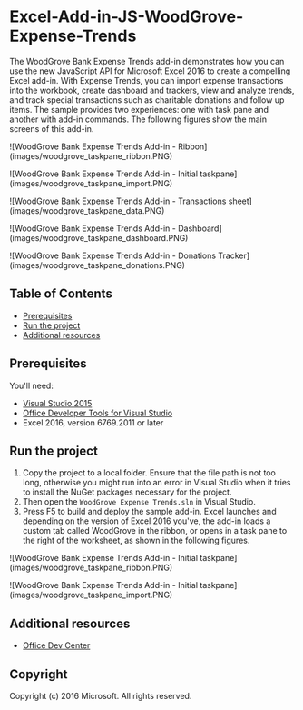 # Excel-Add-in-JS-WoodGrove-Expense-Trends

The WoodGrove Bank Expense Trends add-in demonstrates how you can use the new JavaScript API for Microsoft Excel 2016 to create a compelling Excel add-in. With Expense Trends, you can import expense transactions into the workbook, create dashboard and trackers, view and analyze trends, and track special transactions such as charitable donations and follow up items. The sample provides two experiences: one with task pane and another with add-in commands. The following figures show the main screens of this add-in.

![WoodGrove Bank Expense Trends Add-in - Ribbon] (images/woodgrove_taskpane_ribbon.PNG)

![WoodGrove Bank Expense Trends Add-in - Initial taskpane] (images/woodgrove_taskpane_import.PNG)

![WoodGrove Bank Expense Trends Add-in - Transactions sheet] (images/woodgrove_taskpane_data.PNG)

![WoodGrove Bank Expense Trends Add-in - Dashboard] (images/woodgrove_taskpane_dashboard.PNG)

![WoodGrove Bank Expense Trends Add-in - Donations Tracker] (images/woodgrove_taskpane_donations.PNG)

## Table of Contents

* [Prerequisites](#prerequisites)
* [Run the project](#run-the-project)
* [Additional resources](#additional-resources)

## Prerequisites

You'll need:

* [Visual Studio 2015](https://www.visualstudio.com/downloads/download-visual-studio-vs.aspx)
* [Office Developer Tools for Visual Studio](https://www.visualstudio.com/en-us/features/office-tools-vs.aspx)
* Excel 2016, version 6769.2011 or later

## Run the project

1. Copy the project to a local folder. Ensure that the file path is not too long, otherwise you might run into an error in Visual Studio when it tries to install the NuGet packages necessary for the project. 
2. Then open the `WoodGrove Expense Trends.sln` in Visual Studio. 
3. Press F5 to build and deploy the sample add-in. Excel launches and depending on the version of Excel 2016 you've, the add-in loads a custom tab called WoodGrove in the ribbon, or opens in a task pane to the right of the worksheet, as shown in the following figures.

![WoodGrove Bank Expense Trends Add-in - Initial taskpane] (images/woodgrove_taskpane_ribbon.PNG)

![WoodGrove Bank Expense Trends Add-in - Initial taskpane] (images/woodgrove_taskpane_import.PNG)

## Additional resources

* [Office Dev Center](http://dev.office.com/)

## Copyright
Copyright (c) 2016 Microsoft. All rights reserved.

